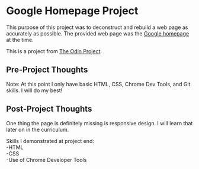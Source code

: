 # Google Homepage Project

This purpose of this project was to deconstruct and rebuild a web page as accurately as possible.
The provided web page was the [Google homepage](https://www.google.com/) at the time.

This is a project from [The Odin Project](https://www.theodinproject.com/courses/web-development-101/lessons/html-css).


## Pre-Project Thoughts

Note: At this point I only have basic HTML, CSS, Chrome Dev Tools, and Git skills.
I will do my best!

## Post-Project Thoughts

One thing the page is definitely missing is responsive design.
I will learn that later on in the curriculum.

Skills I demonstrated at project end: <br>
-HTML <br>
-CSS  <br>
-Use of Chrome Developer Tools
